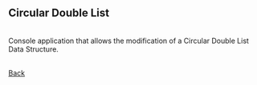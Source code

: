 ## Circular Double List
<br/>
Console application that allows the modification of a Circular Double List Data Structure.

<br/>[Back](https://github.com/ManuCanedo/DailyCodingChallenges-Cpp) 